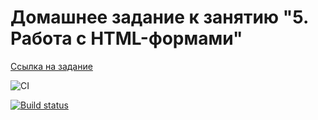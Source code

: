# Домашнее задание к занятию "5. Работа с HTML-формами"

[Ссылка на задание](https://github.com/netology-code/ahj-homeworks/tree/video/forms)

![CI](https://github.com/DedMaier/forms/actions/workflows/web.yml/badge.svg)


[![Build status](https://ci.appveyor.com/api/projects/status/oxlrb1vpn8af8dy6?svg=true)](https://ci.appveyor.com/project/DedMaier/testing)
